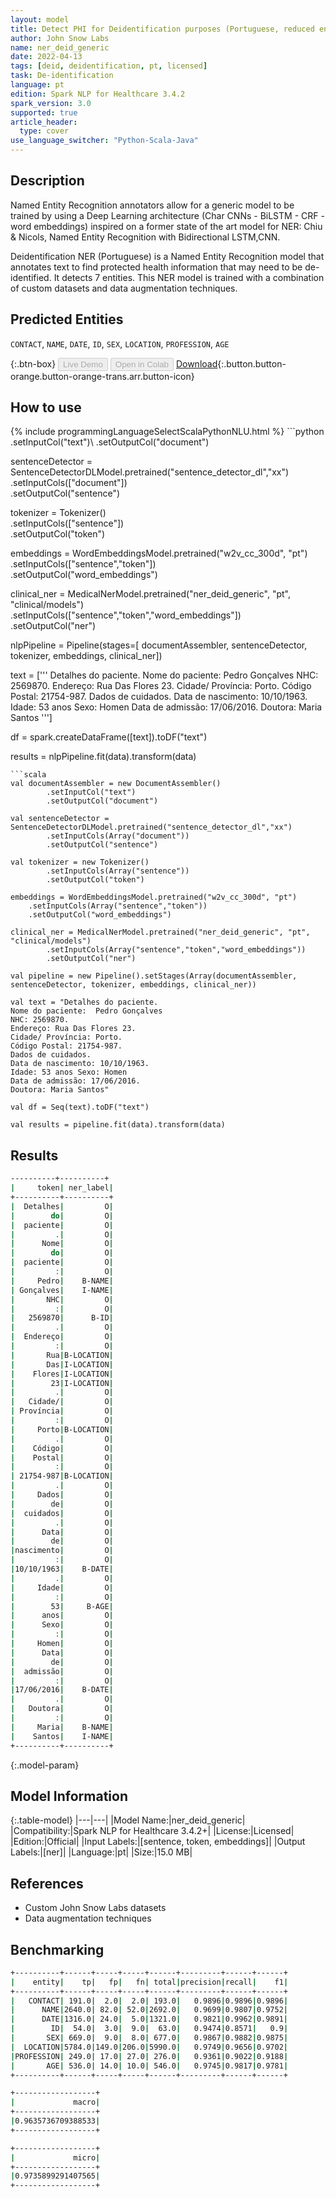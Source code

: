 ```yaml
---
layout: model
title: Detect PHI for Deidentification purposes (Portuguese, reduced entities)
author: John Snow Labs
name: ner_deid_generic
date: 2022-04-13
tags: [deid, deidentification, pt, licensed]
task: De-identification
language: pt
edition: Spark NLP for Healthcare 3.4.2
spark_version: 3.0
supported: true
article_header:
  type: cover
use_language_switcher: "Python-Scala-Java"
---
```


## Description

Named Entity Recognition annotators allow for a generic model to be trained by using a Deep Learning architecture (Char CNNs - BiLSTM - CRF - word embeddings) inspired on a former state of the art model for NER: Chiu & Nicols, Named Entity Recognition with Bidirectional LSTM,CNN. 

Deidentification NER (Portuguese) is a Named Entity Recognition model that annotates text to find protected health information that may need to be de-identified. It detects 7 entities. This NER model is trained with a combination of custom datasets and data augmentation techniques.

## Predicted Entities

`CONTACT`, `NAME`, `DATE`, `ID`, `SEX`, `LOCATION`, `PROFESSION`, `AGE`

{:.btn-box}
<button class="button button-orange" disabled>Live Demo</button>
<button class="button button-orange" disabled>Open in Colab</button>
[Download](https://s3.amazonaws.com/auxdata.johnsnowlabs.com/clinical/models/ner_deid_generic_pt_3.4.2_3.0_1649846957944.zip){:.button.button-orange.button-orange-trans.arr.button-icon}

## How to use



<div class="tabs-box" markdown="1">
{% include programmingLanguageSelectScalaPythonNLU.html %}
```python
        .setInputCol("text")\
        .setOutputCol("document")
        
sentenceDetector = SentenceDetectorDLModel.pretrained("sentence_detector_dl","xx")\
        .setInputCols(["document"])\
        .setOutputCol("sentence")

tokenizer = Tokenizer()\
        .setInputCols(["sentence"])\
        .setOutputCol("token")

embeddings = WordEmbeddingsModel.pretrained("w2v_cc_300d", "pt")\
	.setInputCols(["sentence","token"])\
	.setOutputCol("word_embeddings")

clinical_ner = MedicalNerModel.pretrained("ner_deid_generic", "pt", "clinical/models")\
        .setInputCols(["sentence","token","word_embeddings"])\
        .setOutputCol("ner")

nlpPipeline = Pipeline(stages=[
        documentAssembler,
        sentenceDetector,
        tokenizer,
        embeddings,
        clinical_ner])

text = ['''
Detalhes do paciente.
Nome do paciente:  Pedro Gonçalves
NHC: 2569870.
Endereço: Rua Das Flores 23.
Cidade/ Província: Porto.
Código Postal: 21754-987.
Dados de cuidados.
Data de nascimento: 10/10/1963.
Idade: 53 anos Sexo: Homen
Data de admissão: 17/06/2016.
Doutora: Maria Santos
''']

df = spark.createDataFrame([text]).toDF("text")

results = nlpPipeline.fit(data).transform(data)
```
```scala
val documentAssembler = new DocumentAssembler()
        .setInputCol("text")
        .setOutputCol("document")

val sentenceDetector = SentenceDetectorDLModel.pretrained("sentence_detector_dl","xx")
        .setInputCols(Array("document"))
        .setOutputCol("sentence")

val tokenizer = new Tokenizer()
        .setInputCols(Array("sentence"))
        .setOutputCol("token")

embeddings = WordEmbeddingsModel.pretrained("w2v_cc_300d", "pt")
	.setInputCols(Array("sentence","token"))
	.setOutputCol("word_embeddings")

clinical_ner = MedicalNerModel.pretrained("ner_deid_generic", "pt", "clinical/models")
        .setInputCols(Array("sentence","token","word_embeddings"))
        .setOutputCol("ner")

val pipeline = new Pipeline().setStages(Array(documentAssembler, sentenceDetector, tokenizer, embeddings, clinical_ner))

val text = "Detalhes do paciente.
Nome do paciente:  Pedro Gonçalves
NHC: 2569870.
Endereço: Rua Das Flores 23.
Cidade/ Província: Porto.
Código Postal: 21754-987.
Dados de cuidados.
Data de nascimento: 10/10/1963.
Idade: 53 anos Sexo: Homen
Data de admissão: 17/06/2016.
Doutora: Maria Santos"

val df = Seq(text).toDF("text")

val results = pipeline.fit(data).transform(data)
```
</div>

## Results

```bash
----------+----------+
|     token| ner_label|
+----------+----------+
|  Detalhes|         O|
|        do|         O|
|  paciente|         O|
|         .|         O|
|      Nome|         O|
|        do|         O|
|  paciente|         O|
|         :|         O|
|     Pedro|    B-NAME|
| Gonçalves|    I-NAME|
|       NHC|         O|
|         :|         O|
|   2569870|      B-ID|
|         .|         O|
|  Endereço|         O|
|         :|         O|
|       Rua|B-LOCATION|
|       Das|I-LOCATION|
|    Flores|I-LOCATION|
|        23|I-LOCATION|
|         .|         O|
|   Cidade/|         O|
| Província|         O|
|         :|         O|
|     Porto|B-LOCATION|
|         .|         O|
|    Código|         O|
|    Postal|         O|
|         :|         O|
| 21754-987|B-LOCATION|
|         .|         O|
|     Dados|         O|
|        de|         O|
|  cuidados|         O|
|         .|         O|
|      Data|         O|
|        de|         O|
|nascimento|         O|
|         :|         O|
|10/10/1963|    B-DATE|
|         .|         O|
|     Idade|         O|
|         :|         O|
|        53|     B-AGE|
|      anos|         O|
|      Sexo|         O|
|         :|         O|
|     Homen|         O|
|      Data|         O|
|        de|         O|
|  admissão|         O|
|         :|         O|
|17/06/2016|    B-DATE|
|         .|         O|
|   Doutora|         O|
|         :|         O|
|     Maria|    B-NAME|
|    Santos|    I-NAME|
+----------+----------+
```

{:.model-param}
## Model Information

{:.table-model}
|---|---|
|Model Name:|ner_deid_generic|
|Compatibility:|Spark NLP for Healthcare 3.4.2+|
|License:|Licensed|
|Edition:|Official|
|Input Labels:|[sentence, token, embeddings]|
|Output Labels:|[ner]|
|Language:|pt|
|Size:|15.0 MB|

## References

- Custom John Snow Labs datasets
- Data augmentation techniques

## Benchmarking

```bash
+----------+------+-----+-----+------+---------+------+------+
|    entity|    tp|   fp|   fn| total|precision|recall|    f1|
+----------+------+-----+-----+------+---------+------+------+
|   CONTACT| 191.0|  2.0|  2.0| 193.0|   0.9896|0.9896|0.9896|
|      NAME|2640.0| 82.0| 52.0|2692.0|   0.9699|0.9807|0.9752|
|      DATE|1316.0| 24.0|  5.0|1321.0|   0.9821|0.9962|0.9891|
|        ID|  54.0|  3.0|  9.0|  63.0|   0.9474|0.8571|   0.9|
|       SEX| 669.0|  9.0|  8.0| 677.0|   0.9867|0.9882|0.9875|
|  LOCATION|5784.0|149.0|206.0|5990.0|   0.9749|0.9656|0.9702|
|PROFESSION| 249.0| 17.0| 27.0| 276.0|   0.9361|0.9022|0.9188|
|       AGE| 536.0| 14.0| 10.0| 546.0|   0.9745|0.9817|0.9781|
+----------+------+-----+-----+------+---------+------+------+

+------------------+
|             macro|
+------------------+
|0.9635736709388533|
+------------------+

+------------------+
|             micro|
+------------------+
|0.9735899291407565|
+------------------+
```